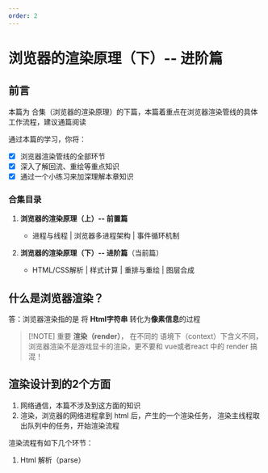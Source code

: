 ```yaml
---
order: 2
---
```


# 浏览器的渲染原理（下）-- 进阶篇

## 前言

本篇为 合集（浏览器的渲染原理）的下篇，本篇着重点在浏览器渲染管线的具体工作流程，建议通篇阅读

通过本篇的学习，你将：

- [x] 浏览器渲染管线的全部环节
- [x] 深入了解回流、重绘等重点知识
- [x] 通过一个小练习来加深理解本章知识

### 合集目录

1. **浏览器的渲染原理（上）-- 前置篇**
   - 进程与线程 | 浏览器多进程架构 | 事件循环机制
   
2. **浏览器的渲染原理（下）-- 进阶篇**（当前篇）
   - HTML/CSS解析 | 样式计算 | 重排与重绘 | 图层合成

## 什么是浏览器渲染？
答：浏览器渲染指的是 将 **Html字符串** 转化为**像素信息**的过程

> [!NOTE] 重要
> **渲染（render）**， 在不同的 语境下（context）下含义不同，浏览器渲染不是游戏显卡的渲染，更不要和 vue或者react 中的 render 搞混！

## 渲染设计到的2个方面
1. 网络通信，本篇不涉及到这方面的知识
2. 渲染，浏览器的网络进程拿到 html 后，产生的一个渲染任务， 渲染主线程取出队列中的任务，开始渲染流程

渲染流程有如下几个环节：

1. Html 解析（parse）